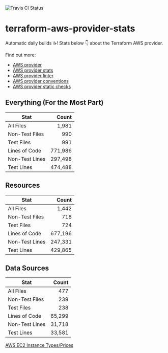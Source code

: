 ![Travis CI Status](https://travis-ci.org/YakDriver/terraform-aws-provider-stats.svg?branch=main)
# terraform-aws-provider-stats

Automatic daily builds :coffee:! Stats below :point_down: about the Terraform AWS provider.

Find out more:
* [AWS provider](https://github.com/terraform-providers/terraform-provider-aws)
* [AWS provider stats](https://github.com/YakDriver/terraform-aws-provider-stats)
* [AWS provider linter](https://github.com/terraform-providers/terraform-provider-aws/tree/master/awsproviderlint)
* [AWS provider conventions](https://github.com/YakDriver/terraform-aws-conventions)
* [AWS provider static checks](https://github.com/YakDriver/terraform-aws-provider-static-checks)



## Everything (For the Most Part)

|  Stat  |  Count  |
| ------------- | -------------: |
|  All Files  |  1,981  |
|  Non-Test Files  |  990  |
|  Test Files  |  991  |
|  Lines of Code  |  771,986  |
|  Non-Test Lines  |  297,498  |
|  Test Lines  |  474,488  |



## Resources

|  Stat  |  Count  |
| ------------- | -------------: |
|  All Files  |  1,442  |
|  Non-Test Files  |  718  |
|  Test Files  |  724  |
|  Lines of Code  |  677,196  |
|  Non-Test Lines  |  247,331  |
|  Test Lines  |  429,865  |



## Data Sources

|  Stat  |  Count  |
| ------------- | -------------: |
|  All Files  |  477  |
|  Non-Test Files  |  239  |
|  Test Files  |  238  |
|  Lines of Code  |  65,299  |
|  Non-Test Lines  |  31,718  |
|  Test Lines  |  33,581  |




[AWS EC2 Instance Types/Prices](https://github.com/YakDriver/aws-ec2-instance-types)
